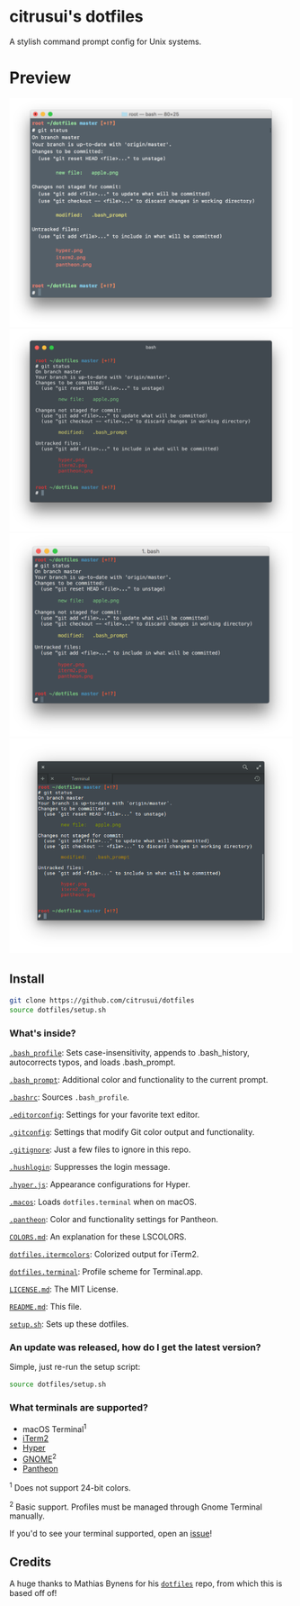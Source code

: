 # citrusui's dotfiles

A stylish command prompt config for Unix systems.

# Preview

![macOS Terminal](apple.png)
![Hyper](hyper.png)
![iTerm2](iterm2.png)
![Pantheon Terminal](pantheon.png)

## Install

```sh
git clone https://github.com/citrusui/dotfiles
source dotfiles/setup.sh
```

### What's inside?

[`.bash_profile`](https://github.com/citrusui/dotfiles/blob/master/.bash_profile): Sets case-insensitivity, appends to .bash_history, autocorrects typos, and loads .bash_prompt.

[`.bash_prompt`](https://github.com/citrusui/dotfiles/blob/master/.bash_prompt): Additional color and functionality to the current prompt.

[`.bashrc`](https://github.com/citrusui/dotfiles/blob/master/.bashrc): Sources `.bash_profile`.

[`.editorconfig`](https://github.com/citrusui/dotfiles/blob/master/.editorconfig): Settings for your favorite text editor.

[`.gitconfig`](https://github.com/citrusui/dotfiles/blob/master/.gitconfig): Settings that modify Git color output and functionality.

[`.gitignore`](https://github.com/citrusui/dotfiles/blob/master/.gitignore): Just a few files to ignore in this repo.

[`.hushlogin`](https://github.com/citrusui/dotfiles/blob/master/.hushlogin): Suppresses the login message.

[`.hyper.js`](https://github.com/citrusui/dotfiles/blob/master/.hyper.js): Appearance configurations for Hyper.

[`.macos`](https://github.com/citrusui/dotfiles/blob/master/.macos): Loads `dotfiles.terminal` when on macOS.

[`.pantheon`](https://github.com/citrusui/dotfiles/blob/master/.pantheon): Color and functionality settings for Pantheon.

[`COLORS.md`](https://github.com/citrusui/dotfiles/blob/master/COLORS.md): An explanation for these LSCOLORS.

[`dotfiles.itermcolors`](https://github.com/citrusui/dotfiles/blob/master/dotfiles.itermcolors): Colorized output for iTerm2.

[`dotfiles.terminal`](https://github.com/citrusui/dotfiles/blob/master/dotfiles.terminal): Profile scheme for Terminal.app.

[`LICENSE.md`](https://github.com/citrusui/dotfiles/blob/master/LICENSE.md): The MIT License.

[`README.md`](https://github.com/citrusui/dotfiles/blob/master/README.md): This file.

[`setup.sh`](https://github.com/citrusui/dotfiles/blob/master/setup.sh): Sets up these dotfiles.

### An update was released, how do I get the latest version?

Simple, just re-run the setup script:

```sh
source dotfiles/setup.sh
```

### What terminals are supported?

- macOS Terminal<sup>1</sup>
- [iTerm2](https://www.iterm2.com)
- [Hyper](https://hyper.is)
- [GNOME](https://wiki.gnome.org/Apps/Terminal)<sup>2</sup>
- [Pantheon](https://launchpad.net/pantheon-terminal)

<sup>1</sup> Does not support 24-bit colors.

<sup>2</sup> Basic support. Profiles must be managed through Gnome Terminal manually.

If you'd to see your terminal supported, open an [issue](https://github.com/citrusui/dotfiles/issues)!

## Credits

A huge thanks to Mathias Bynens for his [`dotfiles`](https://github.com/mathiasbynens/dotfiles) repo, from which this is based off of!

